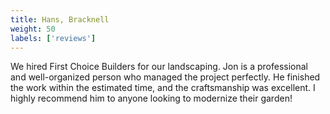 ```yaml
---
title: Hans, Bracknell
weight: 50
labels: ['reviews']
---
```


We hired First Choice Builders for our landscaping. Jon is a professional and well-organized person who managed the project perfectly. He finished the work within the estimated time, and the craftsmanship was excellent. I highly recommend him to anyone looking to modernize their garden!